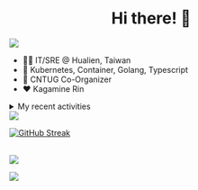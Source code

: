 <div align="center">
  <h1>Hi there! 👋</h1>
</div>

![](https://komarev.com/ghpvc/?username=tico88612&color=brightgreen&style=for-the-badge)

- 🧑‍💻 IT/SRE @ Hualien, Taiwan
- 🐳 Kubernetes, Container, Golang, Typescript
- 🤝 CNTUG Co-Organizer
- ❤️ Kagamine Rin

<details>
  <summary>My recent activities</summary>

  #### 👷 Check out what I'm currently working on
  
  - [kubernetes/website](https://github.com/kubernetes/website) - Kubernetes website and documentation repo:  (1 day ago)
  - [cloud-native-taiwan/Infra-Labs-Docs](https://github.com/cloud-native-taiwan/Infra-Labs-Docs) - Documentation for Cloud Native Taiwan Infra Labs (4 days ago)
  - [metallb/metallb-operator](https://github.com/metallb/metallb-operator) - MetalLB Operator for deploying metallb (5 days ago)
  - [projectcontour/contour](https://github.com/projectcontour/contour) - Contour is a Kubernetes ingress controller using Envoy proxy. (1 week ago)
  - [metallb/metallb](https://github.com/metallb/metallb) - A network load-balancer implementation for Kubernetes using standard routing protocols (1 week ago)
  - [jaegertracing/jaeger](https://github.com/jaegertracing/jaeger) - CNCF Jaeger, a Distributed Tracing Platform (2 weeks ago)
  - [knative/docs](https://github.com/knative/docs) - User documentation for Knative components. (2 weeks ago)
  - [jaegertracing/documentation](https://github.com/jaegertracing/documentation) - Documentation/website for the Jaeger Distributed Tracing project. (2 weeks ago)
  - [cloud-native-taiwan/status-infra-labs](https://github.com/cloud-native-taiwan/status-infra-labs) -  (3 weeks ago)
  - [cloud-native-taiwan/cloud-native-taiwan.github.io](https://github.com/cloud-native-taiwan/cloud-native-taiwan.github.io) - Cloud Native Taiwan website (3 weeks ago)

  #### 🌱 My latest projects
  
  - [tico88612/get-real-ip](https://github.com/tico88612/get-real-ip) - 
  - [tico88612/podman-monitor-workshop](https://github.com/tico88612/podman-monitor-workshop) - 
  - [tico88612/cicd-hexo-blog-pages](https://github.com/tico88612/cicd-hexo-blog-pages) - 以 Hexo Blog 撰寫 CI/CD Pipeline 網頁
  - [tico88612/cicd-hexo-blog-template](https://github.com/tico88612/cicd-hexo-blog-template) - 以 Hexo Blog 撰寫 CI/CD Pipeline 模板
  - [tico88612/butter-toast-cup-2023](https://github.com/tico88612/butter-toast-cup-2023) - 奶油吐司杯 2023 分數計算機
  - [tico88612/cms-docker](https://github.com/tico88612/cms-docker) - Contest Management System v1.5.dev0 Docker Version
  - [tico88612/network-security-final](https://github.com/tico88612/network-security-final) - 
  - [tico88612/docker-init.engineer](https://github.com/tico88612/docker-init.engineer) - 純靠北工程師 Docker 架設版
  - [tico88612/kantai-teachme.tw](https://github.com/tico88612/kantai-teachme.tw) - 
  - [tico88612/minecraft_on_discord](https://github.com/tico88612/minecraft_on_discord) - Paste this link to Discord

  #### 🔭 Latest releases I've contributed to
  
  - [backstage/backstage](https://github.com/backstage/backstage) ([v1.26.4](https://github.com/backstage/backstage/releases/tag/v1.26.4), 1 day ago) - Backstage is an open platform for building developer portals
  - [meshery/meshery](https://github.com/meshery/meshery) ([v0.7.50](https://github.com/meshery/meshery/releases/tag/v0.7.50), 1 day ago) - Meshery, the cloud native manager
  - [metallb/metallb](https://github.com/metallb/metallb) ([v0.14.5](https://github.com/metallb/metallb/releases/tag/v0.14.5), 6 days ago) - A network load-balancer implementation for Kubernetes using standard routing protocols
  - [metal3-io/cluster-api-provider-metal3](https://github.com/metal3-io/cluster-api-provider-metal3) ([v1.7.0](https://github.com/metal3-io/cluster-api-provider-metal3/releases/tag/v1.7.0), 1 week ago) - Metal³ integration with https://github.com/kubernetes-sigs/cluster-api
  - [metal3-io/ip-address-manager](https://github.com/metal3-io/ip-address-manager) ([v1.7.0](https://github.com/metal3-io/ip-address-manager/releases/tag/v1.7.0), 1 week ago) - IP address Manager for Cluster API Provider Metal3
  - [metal3-io/baremetal-operator](https://github.com/metal3-io/baremetal-operator) ([v0.6.0](https://github.com/metal3-io/baremetal-operator/releases/tag/v0.6.0), 1 week ago) - Bare metal host provisioning integration for Kubernetes
  - [projectcontour/contour](https://github.com/projectcontour/contour) ([v1.28.3](https://github.com/projectcontour/contour/releases/tag/v1.28.3), 2 weeks ago) - Contour is a Kubernetes ingress controller using Envoy proxy.
  - [jaegertracing/jaeger](https://github.com/jaegertracing/jaeger) ([v1.56.0](https://github.com/jaegertracing/jaeger/releases/tag/v1.56.0), 3 weeks ago) - CNCF Jaeger, a Distributed Tracing Platform
  - [jaegertracing/jaeger-ui](https://github.com/jaegertracing/jaeger-ui) ([v1.40.0](https://github.com/jaegertracing/jaeger-ui/releases/tag/v1.40.0), 3 weeks ago) - Web UI for Jaeger
  - [kubearmor/kubearmor-client](https://github.com/kubearmor/kubearmor-client) ([v1.2.1](https://github.com/kubearmor/kubearmor-client/releases/tag/v1.2.1), 4 weeks ago) - KubeArmor cli tool aka kArmor :robot:

  #### 🔨 My recent Pull Requests
  
  - [[zh-cn] sync EndpointSlice with en](https://github.com/kubernetes/website/pull/46011) on [kubernetes/website](https://github.com/kubernetes/website) (today)
  - [Remove redundant closing spaces](https://github.com/kubernetes/website/pull/45999) on [kubernetes/website](https://github.com/kubernetes/website) (1 day ago)
  - [[zh-cn] sync DaemonSet with en](https://github.com/kubernetes/website/pull/45989) on [kubernetes/website](https://github.com/kubernetes/website) (1 day ago)
  - [[zh-cn] sync Deployment with en](https://github.com/kubernetes/website/pull/45975) on [kubernetes/website](https://github.com/kubernetes/website) (2 days ago)
  - [[zh-cn] sync StatefulSet with en](https://github.com/kubernetes/website/pull/45973) on [kubernetes/website](https://github.com/kubernetes/website) (2 days ago)
  - [feat: KubeArmor support toleration config](https://github.com/kubearmor/KubeArmor/pull/1731) on [kubearmor/KubeArmor](https://github.com/kubearmor/KubeArmor) (5 days ago)
  - [Add PR template &amp; Classify PR &amp; Generate release note](https://github.com/metallb/metallb-operator/pull/462) on [metallb/metallb-operator](https://github.com/metallb/metallb-operator) (6 days ago)
  - [Bump envoy to v1.30.0](https://github.com/projectcontour/contour/pull/6353) on [projectcontour/contour](https://github.com/projectcontour/contour) (1 week ago)
  - [CI: sign image with cosign on release](https://github.com/metallb/metallb-operator/pull/458) on [metallb/metallb-operator](https://github.com/metallb/metallb-operator) (1 week ago)
  - [Feat: dependabot initial config](https://github.com/kubernetes-sigs/kubespray/pull/11084) on [kubernetes-sigs/kubespray](https://github.com/kubernetes-sigs/kubespray) (1 week ago)

  #### ⭐ Recent Stars
  
  - [kubernetes-sigs/kubespray](https://github.com/kubernetes-sigs/kubespray) - Deploy a Production Ready Kubernetes Cluster (4 months ago)
  - [fduran/sadservers](https://github.com/fduran/sadservers) - SadServers: Linux &amp; DevOps Troubleshooting Scenarios SaaS (5 months ago)
  - [PKUFlyingPig/cs-self-learning](https://github.com/PKUFlyingPig/cs-self-learning) - 计算机自学指南 (5 months ago)
  - [gladstone-institutes/Bioinformatics-Workshops](https://github.com/gladstone-institutes/Bioinformatics-Workshops) - Workshops presented by the Gladstone Bioinformatics Core (6 months ago)
  - [mantou132/Spotify-Lyrics](https://github.com/mantou132/Spotify-Lyrics) - 🎉 Desktop Spotify Web Player Instant Synchronised Lyrics (6 months ago)
  - [cncf/mentoring](https://github.com/cncf/mentoring) - 👩🏿‍🎓👨🏽‍🎓👩🏻‍🎓CNCF Mentoring: LFX Mentorship &#43; Summer of Code (9 months ago)
  - [louislam/uptime-kuma](https://github.com/louislam/uptime-kuma) - A fancy self-hosted monitoring tool (11 months ago)
  - [containers/bubblewrap](https://github.com/containers/bubblewrap) - Low-level unprivileged sandboxing tool used by Flatpak and similar projects (11 months ago)
  - [XPoet/hexo-theme-keep](https://github.com/XPoet/hexo-theme-keep) - :rainbow: A simple and light theme for Hexo. It makes you more focused on writing. (11 months ago)
  - [EvanNotFound/hexo-theme-redefine](https://github.com/EvanNotFound/hexo-theme-redefine) - Simplicity in Speed, Purity in Design: Redefine Your Hexo Journey. (11 months ago)

  #### 👯 Check out some of my recent followers
  
  - [sanshah1211](https://github.com/sanshah1211)
  - [yankay](https://github.com/yankay)
  - [EricChangOwO](https://github.com/EricChangOwO)
  - [Chengxufeng1994](https://github.com/Chengxufeng1994)
  - [Ateto1204](https://github.com/Ateto1204)
</details>

<img src="https://github-readme-stats.vercel.app/api?username=tico88612&hide_title=true&count_private=true&show_icons=true" />

<br>

<a href="https://git.io/streak-stats"><img src="https://streak-stats.demolab.com?user=tico88612&theme=one-dark-pro" alt="GitHub Streak" /></a>

<br>

<img src="https://github-profile-trophy.vercel.app/?username=tico88612&theme=flat&no-frame=true&theme=onedark&margin-w=15&column=4" />


![](https://hit.yhype.me/github/profile?user_id=17496418)

